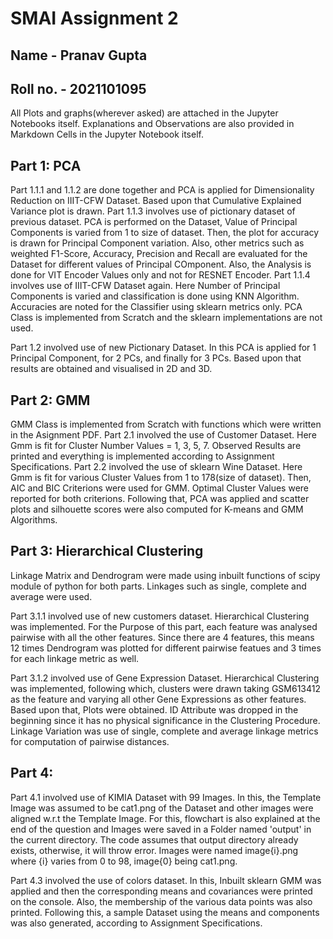 # SMAI Assignment 2
## Name - Pranav Gupta
## Roll no. - 2021101095

All Plots and graphs(wherever asked) are attached in the Jupyter Notebooks itself.
Explanations and Observations are also provided in Markdown Cells in the Jupyter Notebook itself.


## Part 1: PCA
Part 1.1.1 and 1.1.2 are done together and PCA is applied for Dimensionality Reduction on IIIT-CFW Dataset. Based upon that Cumulative Explained Variance plot is drawn.
Part 1.1.3 involves use of pictionary dataset of previous dataset. PCA is performed on the Dataset, Value of Principal Components is varied from 1 to size of dataset. Then, the plot for accuracy is drawn for Principal Component variation. Also, other metrics such as weighted F1-Score, Accuracy, Precision and Recall are evaluated for the Dataset for different values of Principal COmponent. Also, the Analysis is done for VIT Encoder Values only and not for RESNET Encoder.
Part 1.1.4 involves use of IIIT-CFW Dataset again. Here Number of Principal Components is varied and classification is done using KNN Algorithm. Accuracies are noted for the Classifier using sklearn metrics only.
PCA Class is implemented from Scratch and the sklearn implementations are not used.

Part 1.2 involved use of new Pictionary Dataset. In this PCA is applied for 1 Principal Component, for 2 PCs, and finally for 3 PCs. Based upon that results are obtained and visualised in 2D and 3D.


## Part 2: GMM
GMM Class is implemented from Scratch with functions which were written in the Asignment PDF.
Part 2.1 involved the use of Customer Dataset. Here Gmm is fit for Cluster Number Values = 1, 3, 5, 7. Observed Results are printed and everything is implemented according to Assignment Specifications.
Part 2.2 involved the use of sklearn Wine Dataset. Here Gmm is fit for various Cluster Values from 1 to 178(size of dataset). Then, AIC and BIC Criterions were used for GMM. Optimal Cluster Values were reported for both criterions. Following that, PCA was applied and scatter plots and silhouette scores were also computed for K-means and GMM Algorithms.

## Part 3: Hierarchical Clustering
Linkage Matrix and Dendrogram were made using inbuilt functions of scipy module of python for both parts.
Linkages such as single, complete and average were used.

Part 3.1.1 involved use of new customers dataset. Hierarchical Clustering was implemented. For the Purpose of this part, each feature was analysed pairwise with all the other features. Since there are 4 features, this means 12 times Dendrogram was plotted for different pairwise featues and 3 times for each linkage metric as well.

Part 3.1.2 involved use of Gene Expression Dataset. Hierarchical Clustering was implemented, following which, clusters were drawn taking GSM613412 as the feature and varying all other Gene Expressions as other features. Based upon that, Plots were obtained. ID Attribute was dropped in the beginning since it has no physical significance in the Clustering Procedure. Linkage Variation was use of single, complete and average linkage metrics for computation of pairwise distances.

## Part 4: 

Part 4.1 involved use of KIMIA Dataset with 99 Images. In this, the Template Image was assumed to be cat1.png of the Dataset and other images were aligned w.r.t the Template Image. For this, flowchart is also explained at the end of the question and Images were saved in a Folder named 'output' in the current directory. The code assumes that output directory already exists, otherwise, it will throw error. Images were named image{i}.png where {i} varies from 0 to 98, image{0} being cat1.png.

Part 4.3 involved the use of colors dataset. In this, Inbuilt sklearn GMM was applied and then the corresponding means and covariances were printed on the console. Also, the membership of the various data points was also printed. Following this, a sample Dataset using the means and components was also generated, according to Assignment Specifications.